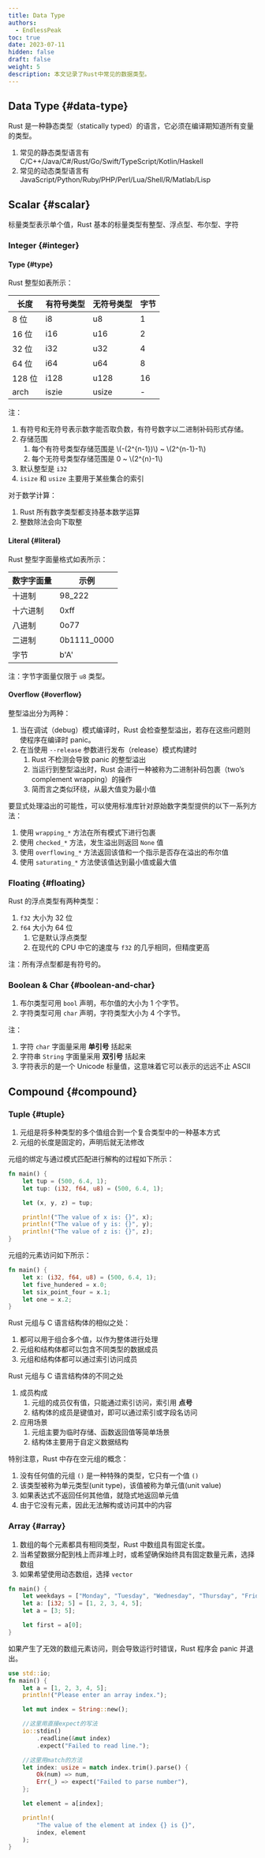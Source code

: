```yaml
---
title: Data Type
authors:
  - EndlessPeak
toc: true 
date: 2023-07-11
hidden: false
draft: false
weight: 5
description: 本文记录了Rust中常见的数据类型。
---
```


## Data Type {#data-type}

Rust 是一种静态类型（statically typed）的语言，它必须在编译期知道所有变量的类型。

1.  常见的静态类型语言有 C/C++/Java/C#/Rust/Go/Swift/TypeScript/Kotlin/Haskell
2.  常见的动态类型语言有 JavaScript/Python/Ruby/PHP/Perl/Lua/Shell/R/Matlab/Lisp


## Scalar {#scalar}

标量类型表示单个值，Rust 基本的标量类型有整型、浮点型、布尔型、字符


### Integer {#integer}


#### Type {#type}

Rust 整型如表所示：

| 长度  | 有符号类型 | 无符号类型 | 字节 |
|-----|-------|-------|----|
| 8 位  | i8    | u8    | 1  |
| 16 位 | i16   | u16   | 2  |
| 32 位 | i32   | u32   | 4  |
| 64 位 | i64   | u64   | 8  |
| 128 位 | i128  | u128  | 16 |
| arch  | iszie | usize | -  |

注：

1.  有符号和无符号表示数字能否取负数，有符号数字以二进制补码形式存储。
2.  存储范围
    1.  每个有符号类型存储范围是 \\(-(2^{n-1})\\) ~ \\(2^{n-1}-1\\)
    2.  每个无符号类型存储范围是 0 ~ \\(2^{n}-1\\)
3.  默认整型是 `i32`
4.  `isize` 和 `usize` 主要用于某些集合的索引

对于数学计算：

1.  Rust 所有数字类型都支持基本数学运算
2.  整数除法会向下取整


#### Literal {#literal}

Rust 整型字面量格式如表所示：

| 数字字面量 | 示例        |
|-------|-----------|
| 十进制 | 98_222      |
| 十六进制 | 0xff        |
| 八进制 | 0o77        |
| 二进制 | 0b1111_0000 |
| 字节  | b'A'        |

注：字节字面量仅限于 `u8` 类型。


#### Overflow {#overflow}

整型溢出分为两种：

1.  当在调试（debug）模式编译时，Rust 会检查整型溢出，若存在这些问题则使程序在编译时 panic。
2.  在当使用 `--release` 参数进行发布（release）模式构建时
    1.  Rust 不检测会导致 panic 的整型溢出
    2.  当运行到整型溢出时，Rust 会进行一种被称为二进制补码包裹（two’s complement wrapping）的操作
    3.  简而言之类似环绕，从最大值变为最小值

要显式处理溢出的可能性，可以使用标准库针对原始数字类型提供的以下一系列方法：

1.  使用 `wrapping_*` 方法在所有模式下进行包裹
2.  使用 `checked_*` 方法，发生溢出则返回 `None` 值
3.  使用 `overflowing_*` 方法返回该值和一个指示是否存在溢出的布尔值
4.  使用 `saturating_*` 方法使该值达到最小值或最大值


### Floating {#floating}

Rust 的浮点类型有两种类型：

1.  `f32` 大小为 32 位
2.  `f64` 大小为 64 位
    1.  它是默认浮点类型
    2.  在现代的 CPU 中它的速度与 `f32` 的几乎相同，但精度更高

注：所有浮点型都是有符号的。


### Boolean &amp; Char {#boolean-and-char}

1.  布尔类型可用 `bool` 声明，布尔值的大小为 1 个字节。
2.  字符类型可用 `char` 声明，字符类型大小为 4 个字节。

注：

1.  字符 `char` 字面量采用 **单引号** 括起来
2.  字符串 `String` 字面量采用 **双引号** 括起来
3.  字符表示的是一个 Unicode 标量值，这意味着它可以表示的远远不止 ASCII


## Compound {#compound}


### Tuple {#tuple}

1.  元组是将多种类型的多个值组合到一个复合类型中的一种基本方式
2.  元组的长度是固定的，声明后就无法修改

元组的绑定与通过模式匹配进行解构的过程如下所示：

```rust
fn main() {
    let tup = (500, 6.4, 1);
    let tup: (i32, f64, u8) = (500, 6.4, 1);

    let (x, y, z) = tup;

    println!("The value of x is: {}", x);
    println!("The value of y is: {}", y);
    println!("The value of z is: {}", z);
}
```

元组的元素访问如下所示：

```rust
fn main() {
    let x: (i32, f64, u8) = (500, 6.4, 1);
    let five_hundered = x.0;
    let six_point_four = x.1;
    let one = x.2;
}
```

Rust 元组与 C 语言结构体的相似之处：

1.  都可以用于组合多个值，以作为整体进行处理
2.  元组和结构体都可以包含不同类型的数据成员
3.  元组和结构体都可以通过索引访问成员

Rust 元组与 C 语言结构体的不同之处

1.  成员构成
    1.  元组的成员仅有值，只能通过索引访问，索引用 **点号**
    2.  结构体的成员是键值对，即可以通过索引或字段名访问
2.  应用场景
    1.  元组主要为临时存储、函数返回值等简单场景
    2.  结构体主要用于自定义数据结构

特别注意，Rust 中存在空元组的概念：

1.  没有任何值的元组 `()` 是一种特殊的类型，它只有一个值 `()`
2.  该类型被称为单元类型(unit type)，该值被称为单元值(unit value)
3.  如果表达式不返回任何其他值，就隐式地返回单元值
4.  由于它没有元素，因此无法解构或访问其中的内容


### Array {#array}

1.  数组的每个元素都具有相同类型，Rust 中数组具有固定长度。
2.  当希望数据分配到栈上而非堆上时，或希望确保始终具有固定数量元素，选择数组
3.  如果希望使用动态数组，选择 `vector`

<!--listend-->

```rust
fn main() {
    let weekdays = ["Monday", "Tuesday", "Wednesday", "Thursday", "Friday"];
    let a: [i32; 5] = [1, 2, 3, 4, 5];
    let a = [3; 5];

    let first = a[0];
}
```

如果产生了无效的数组元素访问，则会导致运行时错误，Rust 程序会 panic 并退出。

```rust
use std::io;
fn main() {
    let a = [1, 2, 3, 4, 5];
    println!("Please enter an array index.");

    let mut index = String::new();

    //这里用直接expect的写法
    io::stdin()
        .readline(&mut index)
        .expect("Failed to read line.");

    //这里用match的方法
    let index: usize = match index.trim().parse() {
        Ok(num) => num,
        Err(_) => expect("Failed to parse number"),
    };

    let element = a[index];

    println!(
        "The value of the element at index {} is {}",
        index, element
    );
}
```
